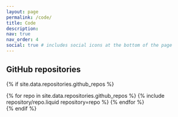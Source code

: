 ```yaml
---
layout: page
permalink: /code/
title: Code
description: 
nav: true
nav_order: 4
social: true # includes social icons at the bottom of the page
---
```

## GitHub repositories

{% if site.data.repositories.github_repos %}

<div class="repositories d-flex flex-wrap flex-md-row flex-column justify-content-between align-items-center">
  {% for repo in site.data.repositories.github_repos %}
    {% include repository/repo.liquid repository=repo %}
  {% endfor %}
</div>
{% endif %}
